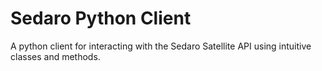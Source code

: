# Sedaro Python Client

A python client for interacting with the Sedaro Satellite API using intuitive classes and methods.
